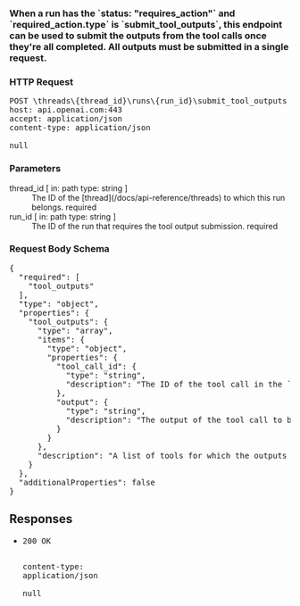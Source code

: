 <!DOCTYPE html><html><head><title>When a run has the `status: &quot;requires_action&quot;` and `required_action.type` is `submit_tool_outputs`, this endpoint can be used to submit the outputs from the tool calls once they&#x27;re all completed. All outputs must be submitted in a single request.&#xA;</title><link rel="stylesheet" href="./OpenApi.css"/><meta charset="utf-8"/><meta name="viewport" content="width=device-width, initial-scale=1"/></head><body><article><section class="requestOverview"><h1 class="request-summary">When a run has the `status: &quot;requires_action&quot;` and `required_action.type` is `submit_tool_outputs`, this endpoint can be used to submit the outputs from the tool calls once they&#x27;re all completed. All outputs must be submitted in a single request.&#xA;</h1></section><section class="http"><h3>HTTP Request</h3><pre class="http-example"><span class="request-line">POST</span> <span class="http-target">\threads\{thread_id}\runs\{run_id}\submit_tool_outputs</span> <span class="http-version">HTTP/1.1</span>&#xA;<span class="header-line">host</span>: <span class="header-value">api.openai.com:443</span>&#xA;<span class="header-line">accept</span>: <span class="header-value">application/json</span>&#xA;<span class="header-line">content-type</span>: <span class="header-value">application/json</span>&#xA;&#xA;null</pre></section><dl class="parameters"><h3>Parameters</h3><dt class="parameter"><span class="parameter-name">thread_id</span> [ in: <span class="parameter-location">path</span> type: <span class="parameter-type">string</span> ]</dt><dd class="parameter"><span class="parameter-description">The ID of the [thread](/docs/api-reference/threads) to which this run belongs.</span> <span class="parameter-required">required</span></dd><dt class="parameter"><span class="parameter-name">run_id</span> [ in: <span class="parameter-location">path</span> type: <span class="parameter-type">string</span> ]</dt><dd class="parameter"><span class="parameter-description">The ID of the run that requires the tool output submission.</span> <span class="parameter-required">required</span></dd></dl><section class="requestContent"><h3>Request Body Schema</h3><pre class="schema">{&#xA;  &quot;required&quot;: [&#xA;    &quot;tool_outputs&quot;&#xA;  ],&#xA;  &quot;type&quot;: &quot;object&quot;,&#xA;  &quot;properties&quot;: {&#xA;    &quot;tool_outputs&quot;: {&#xA;      &quot;type&quot;: &quot;array&quot;,&#xA;      &quot;items&quot;: {&#xA;        &quot;type&quot;: &quot;object&quot;,&#xA;        &quot;properties&quot;: {&#xA;          &quot;tool_call_id&quot;: {&#xA;            &quot;type&quot;: &quot;string&quot;,&#xA;            &quot;description&quot;: &quot;The ID of the tool call in the `required_action` object within the run object the output is being submitted for.&quot;&#xA;          },&#xA;          &quot;output&quot;: {&#xA;            &quot;type&quot;: &quot;string&quot;,&#xA;            &quot;description&quot;: &quot;The output of the tool call to be submitted to continue the run.&quot;&#xA;          }&#xA;        }&#xA;      },&#xA;      &quot;description&quot;: &quot;A list of tools for which the outputs are being submitted.&quot;&#xA;    }&#xA;  },&#xA;  &quot;additionalProperties&quot;: false&#xA;}</pre></section><section class="responses"><h2>Responses</h2><ul class="responses"><li class="response"><pre class="http-example"><span class="status-line">200</span> <span class="status-description">OK</span>
<span class="header-line">content-type</span>: <span class="header-value">application/json</span>&#xA;&#xA;null</pre></li></ul></section></article></body></html>